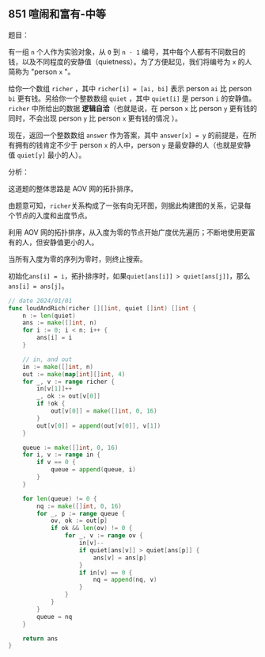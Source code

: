 ## 851 喧闹和富有-中等

题目：

有一组 `n` 个人作为实验对象，从 `0` 到 `n - 1` 编号，其中每个人都有不同数目的钱，以及不同程度的安静值（quietness）。为了方便起见，我们将编号为 `x` 的人简称为 "person `x` "。

给你一个数组 `richer` ，其中 `richer[i] = [ai, bi]` 表示 person `ai` 比 person `bi` 更有钱。另给你一个整数数组 `quiet` ，其中 `quiet[i]` 是 person `i` 的安静值。`richer` 中所给出的数据 **逻辑自洽**（也就是说，在 person `x` 比 person `y` 更有钱的同时，不会出现 person `y` 比 person `x` 更有钱的情况 ）。

现在，返回一个整数数组 `answer` 作为答案，其中 `answer[x] = y` 的前提是，在所有拥有的钱肯定不少于 person `x` 的人中，person `y` 是最安静的人（也就是安静值 `quiet[y]` 最小的人）。



分析：

这道题的整体思路是 AOV 网的拓扑排序。

由题意可知，`richer`关系构成了一张有向无环图，则据此构建图的关系，记录每个节点的入度和出度节点。

利用 AOV 网的拓扑排序，从入度为零的节点开始广度优先遍历；不断地使用更富有的人，但安静值更小的人。

当所有入度为零的序列为零时，则终止搜索。

初始化`ans[i] = i`，拓扑排序时，如果`quiet[ans[i]] > quiet[ans[j]]`，那么`ans[i] = ans[j]`。

```go
// date 2024/01/01
func loudAndRich(richer [][]int, quiet []int) []int {
    n := len(quiet)
    ans := make([]int, n)
    for i := 0; i < n; i++ {
        ans[i] = i
    }

    // in, and out
    in := make([]int, n)
    out := make(map[int][]int, 4)
    for _, v := range richer {
        in[v[1]]++
        _, ok := out[v[0]]
        if !ok {
            out[v[0]] = make([]int, 0, 16)
        }
        out[v[0]] = append(out[v[0]], v[1])
    }

    queue := make([]int, 0, 16)
    for i, v := range in {
        if v == 0 {
            queue = append(queue, i)
        }
    }

    for len(queue) != 0 {
        nq := make([]int, 0, 16)
        for _, p := range queue {
            ov, ok := out[p]
            if ok && len(ov) != 0 {
                for _, v := range ov {
                    in[v]--
                    if quiet[ans[v]] > quiet[ans[p]] {
                        ans[v] = ans[p]
                    }
                    if in[v] == 0 {
                        nq = append(nq, v)
                    }
                }
            }
        }
        queue = nq
    }

    return ans
}
```

